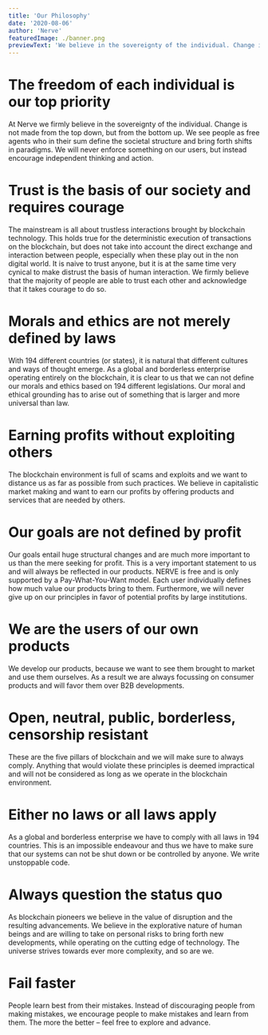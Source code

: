 ```yaml
---
title: 'Our Philosophy'
date: '2020-08-06'
author: 'Nerve'
featuredImage: ./banner.png
previewText: 'We believe in the sovereignty of the individual. Change is not made from the top down, but from the bottom up.'
---
```


# The freedom of each individual is our top priority

At Nerve we firmly believe in the sovereignty of the individual. Change is not made from the top down, but from the bottom up. We see people as free agents 
who in their sum define the societal structure and bring forth shifts in paradigms. We will never enforce something on our users, but instead encourage 
independent thinking and action.

# Trust is the basis of our society and requires courage

The mainstream is all about trustless interactions brought by blockchain technology. This holds true for the deterministic execution of transactions on the blockchain, 
but does not take into account the direct exchange and interaction between people, especially when these play out in the non digital world. 
It is naive to trust anyone, but it is at the same time very cynical to make distrust the basis of human interaction. We firmly believe that the majority of people are able 
to trust each other and acknowledge that it takes courage to do so.

# Morals and ethics are not merely defined by laws

With 194 different countries (or states), it is natural that different cultures and ways of thought emerge. As a global and borderless enterprise 
operating entirely on the blockchain, it is clear to us that we can not define our morals and ethics based on 194 different legislations. 
Our moral and ethical grounding has to arise out of something that is larger and more universal than law.

# Earning profits without exploiting others

The blockchain environment is full of scams and exploits and we want to distance us as far as possible from such practices. 
We believe in capitalistic market making and want to earn our profits by offering products and services that are needed by others.

# Our goals are not defined by profit

Our goals entail huge structural changes and are much more important to us than the mere seeking for profit. 
This is a very important statement to us and will always be reflected in our products. NERVE is free and is only supported by a Pay-What-You-Want model. 
Each user individually defines how much value our products bring to them. Furthermore, we will never give up on our principles in favor of potential profits by large institutions.

# We are the users of our own products

We develop our products, because we want to see them brought to market and use them ourselves. As a result we are always focussing on consumer products and will favor them 
over B2B developments.

# Open, neutral, public, borderless, censorship resistant

These are the five pillars of blockchain and we will make sure to always comply. Anything that would violate these principles is deemed impractical and will not be considered 
as long as we operate in the blockchain environment.

# Either no laws or all laws apply

As a global and borderless enterprise we have to comply with all laws in 194 countries. This is an impossible endeavour and thus we have to make sure that our systems 
can not be shut down or be controlled by anyone. We write unstoppable code.

# Always question the status quo

As blockchain pioneers we believe in the value of disruption and the resulting advancements. We believe in the explorative nature of human beings and are willing 
to take on personal risks to bring forth new developments, while operating on the cutting edge of technology. The universe strives towards ever more complexity, and so are we.

# Fail faster

People learn best from their mistakes. Instead of discouraging people from making mistakes, we encourage people to make mistakes and learn from them. 
The more the better – feel free to explore and advance.